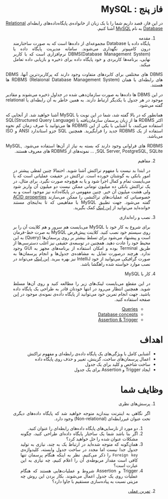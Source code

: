 <div dir="rtl" align="justify">

فاز پنج : MySQL
======

در این فاز، قصد داریم شما را با یک زبان از خانواده‌ی پایگاه‌داده‌های رابطه‌ای [Relational Database](https://en.wikipedia.org/wiki/Relational_database) به نام [MySQL]() آشنا کنیم.
1. مقدمه  
   پایگاه داده یا Database مجموعه‌ای از داده‌ها است که به صورت ساختارمند درون کامپیوتر نگهداری می‌شوند. سامانه مدیریت پایگاه داده یا DBMS(Database Management System) نرم‌افزاری است که با کاربر نهایی، برنامه‌ها کاربردی و خود پایگاه داده برای ذخیره و بازیابی داده تعامل میکند.

 DBMS های مختلفی برای کابردهای متفاوت وجود دارند که پرکاربردترین آنها،  DBMS های رابطه‌ای یا همان RDBMS (Relaional Database Management System) ها هستند.
   
   در این DBMS ها داده‌ها به صورت سازمان‌دهی شده در جداول ذخیره می‌شوند و مقادیر موجود در هر جدول با یکدیگر ارتباط دارند. به همین خاطر به آن رابطه‌ای یا relational گفته می‌شود.
   
   همانطور که در بالا گفته شد، شما در این نوبت با MySQL آشنا خواهید شد.
   از آنجایی که اکثر RDBMS ها از زبان پرسمان سازمان‌یافته یا SQL(Structured Query Language) استفاده می‌کنند، با آشنایی با یکی از این RDBMS ها می‌توانید با صرف زمان کم نحوه استفاده از یک RDBMS جدید را فرابگیرید. همچنین SQL جزو استاندارد ANSI و ISO می‌باشد.

   RDBMS های فراوانی وجود دارند که بسته به نیاز از آن‌ها استفاده می‌شود. MySQL, SQL Server, PostgreSQL, SQLite, ... نمونه‌های از RDBMS های معروف هستند.

2. مفاهیم
   
   در ابتدا بد نیست با مفهوم تراکنش آشنا شوید. احتمالا چنین لفظی پیشتر در امور بانکی به گوشتان خورده است. تراکنش در حقیقت عملیاتی است که یا می‌بایست تمام و کمال اجرا شود و یا به هیچ‌وجه صورت نگیرد. برای مثال، در یک تراکنش بانکی ده میلیون تومانی ممکن نیست دو میلیون آن واریز شود ولی هشت میلیون آن خیر. چنین مفهومی در پایگاه‌داده نیز موجود است و به خصوصیاتی که عملیات‌های تراکنشی را ممکن می‌سازند [ACID properties](https://www.geeksforgeeks.org/acid-properties-in-dbms/?ref=leftbar-rightbar) گفته می‌شود.
   جهت تطبیق MySQL با مفاهیمی که تا به‌اینجای مستند خوانده‌اید می‌توانید از [این لینک](https://www.w3schools.com/MySQL/mysql_rdbms.asp) کمک بگیرید.

3. نصب و راه‌اندازی
   
   برای شروع به کار خود با MySQL می‌بایست هم سرور و هم کلاینت آن را بر روی سیستم خود نصب کنید. کلاینت پیش‌فرض MySQL به صرت خط-فرمان است و پیشنهاد می‌شود برای تسلط بیشتر بر روی پرسمان‌ها (Query) به این محیط خود را عادت دهید. همچنین در توسعه‌ی حقیقی نیز اغلب دسترسی‌ها از طریق Terminal بوده و امکان استفاده از برنامه‌های مجهز به GUI وجود ندارد. هرچند درصورت تمایل به مشاهده‌ی جدول‌ها و انجام پرسمان‌ها به صورت گرافیکی می‌توانید از خود IntelliJ نیز بهره ببرید.
   [این لینک](https://www.digitalocean.com/community/tutorials/how-to-install-mysql-on-ubuntu-20-04) می‌تواند در نصب موارد خواسته شده راهگشا باشد.
   
4. کار با MySQL
   
   در این مقطع می‌بایست لینک‌های زیر را مطالعه کنید و روی آن‌ها مسلط شوید. همچنین انتظار می‌رود در انتها خودتان قادر به طراحی یک پایگاه داده باشید.
   جهت انجام تمرین خود می‌توانید از پایگاه داده‌ی نمونه‌ی موجود در [این](https://www.sqlservertutorial.net/sql-server-sample-database/) صفحه استفاده کنید.
   * [Queries](https://www.w3schools.com/MySQL/mysql_sql.asp)
   * [Database concepts](https://www.w3schools.com/MySQL/mysql_create_db.asp)
   * [Assertion & Trigger](https://www.geeksforgeeks.org/difference-between-assertions-and-triggers-in-dbms/)

اهداف
=====
* آشنایی کامل با ویژگی‌های یک پایگاه‌ داده‌ی رابطه‌ای و مفهوم تراکنش
* اعمال پرسمان‌های ساخت، گزینش، تغییر و حذف روی پایگاه داده
* ساخت شاخص و کلید برای یک جدول
* ایجاد Trigger و Assertion برای یک جدول
 
وظایف شما
=========
1. پرسش‌های نظری
   
   اگر نگاهی به اینترنت بیندازید متوجه خواهید شد که پایگاه داده‌های دیگری تحت عنوان غیررابطه‌ای (Non-relational) وجود دارد. 
   1. دو مورد از نارسایی‌های پایگاه داده‌های رابطه‌ای را عنوان کنید.
   2. اگر بنا باشد شما یک ساختار پایگاه داده‌ای طراحی کنید، چگونه مشکلات عنوان شده را حل خواهید کرد؟
   3. همان‌گونه که متوجه شده‌اید در ارتباط یک به چند، نیازی به تولید جدول جدا نیست اما مجدد در ساخت جدول وابسته، کلیدواژه‌ی `Foreign key` را ذکر می‌کنیم. نظر به اینکه هنگام پرسمان تنها کافی است مقدار مربوطه‌ی آن را اعلام کنیم، چه نیازی به این عبارت است؟
   4. Trigger و Assertion شروط و عملیات‌هایی هستند که هنگام عملیات روی یک جدول اعمال می‌شوند. بکار بردن این روش چه مزیتی نسبت به پیاده‌سازی مستقیم با جاوا دارد؟
2. [تمرین عملی](05-MySQL-Project.md)

</div>
